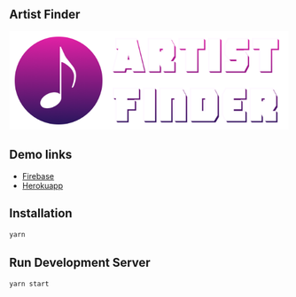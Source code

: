 ## Artist Finder
![](./src/assets/logoscfinder.png)

## Demo links
- [Firebase](https://artistfindersc.web.app/)
- [Herokuapp](http://artistfindersc.herokuapp.com/)
## Installation
```sh
yarn

```

## Run Development Server
```
yarn start
```
